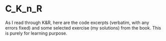 # C_K_n_R
As I read through K&amp;R, here are the code excerpts (verbatim, with any errors fixed) and some selected exercise (my solutions) from the book. This is purely for learning purpose.
